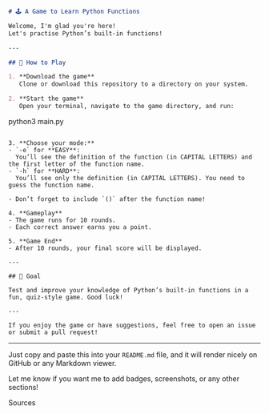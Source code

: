 
```markdown
# 🕹️ A Game to Learn Python Functions

Welcome, I'm glad you're here! 
Let's practise Python’s built-in functions!

---

## 🚀 How to Play

1. **Download the game**  
   Clone or download this repository to a directory on your system.

2. **Start the game**  
   Open your terminal, navigate to the game directory, and run:
   ```
   python3 main.py
   ```

3. **Choose your mode:**  
   - `-e` for **EASY**:  
     You’ll see the definition of the function (in CAPITAL LETTERS) and the first letter of the function name.
   - `-h` for **HARD**:  
     You’ll see only the definition (in CAPITAL LETTERS). You need to guess the function name.
     
   - Don’t forget to include `()` after the function name!

4. **Gameplay**  
   - The game runs for 10 rounds.  
   - Each correct answer earns you a point.

5. **Game End**  
   - After 10 rounds, your final score will be displayed.

---

## 🎯 Goal

Test and improve your knowledge of Python’s built-in functions in a fun, quiz-style game. Good luck!

---

If you enjoy the game or have suggestions, feel free to open an issue or submit a pull request!
```

---

Just copy and paste this into your `README.md` file, and it will render nicely on GitHub or any Markdown viewer.

Let me know if you want me to add badges, screenshots, or any other sections!

Sources
